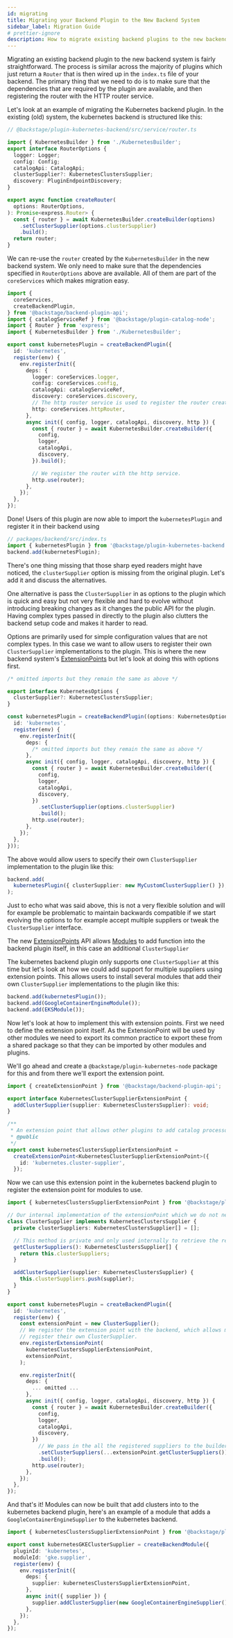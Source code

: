 ```yaml
---
id: migrating
title: Migrating your Backend Plugin to the New Backend System
sidebar_label: Migration Guide
# prettier-ignore
description: How to migrate existing backend plugins to the new backend system
---
```


Migrating an existing backend plugin to the new backend system is fairly straightforward. The process is similar across the majority of plugins which just return a `Router` that is then wired up in the `index.ts` file of your backend. The primary thing that we need to do is to make sure that the dependencies that are required by the plugin are available, and then registering the router with the HTTP router service.

Let's look at an example of migrating the Kubernetes backend plugin. In the existing (old) system, the kubernetes backend is structured like this:

```ts
// @backstage/plugin-kubernetes-backend/src/service/router.ts

import { KubernetesBuilder } from './KubernetesBuilder';
export interface RouterOptions {
  logger: Logger;
  config: Config;
  catalogApi: CatalogApi;
  clusterSupplier?: KubernetesClustersSupplier;
  discovery: PluginEndpointDiscovery;
}

export async function createRouter(
  options: RouterOptions,
): Promise<express.Router> {
  const { router } = await KubernetesBuilder.createBuilder(options)
    .setClusterSupplier(options.clusterSupplier)
    .build();
  return router;
}
```

We can re-use the `router` created by the `KubernetesBuilder` in the new backend system. We only need to make sure that the dependencies specified in `RouterOptions` above are available. All of them are part of the `coreServices` which makes migration easy.

```ts
import {
  coreServices,
  createBackendPlugin,
} from '@backstage/backend-plugin-api';
import { catalogServiceRef } from '@backstage/plugin-catalog-node';
import { Router } from 'express';
import { KubernetesBuilder } from './KubernetesBuilder';

export const kubernetesPlugin = createBackendPlugin({
  id: 'kubernetes',
  register(env) {
    env.registerInit({
      deps: {
        logger: coreServices.logger,
        config: coreServices.config,
        catalogApi: catalogServiceRef,
        discovery: coreServices.discovery,
        // The http router service is used to register the router created by the KubernetesBuilder.
        http: coreServices.httpRouter,
      },
      async init({ config, logger, catalogApi, discovery, http }) {
        const { router } = await KubernetesBuilder.createBuilder({
          config,
          logger,
          catalogApi,
          discovery,
        }).build();

        // We register the router with the http service.
        http.use(router);
      },
    });
  },
});
```

Done! Users of this plugin are now able to import the `kubernetesPlugin` and register it in their backend using

```ts
// packages/backend/src/index.ts
import { kubernetesPlugin } from '@backstage/plugin-kubernetes-backend';
backend.add(kubernetesPlugin);
```

There's one thing missing that those sharp eyed readers might have noticed, the `clusterSupplier` option is missing from the original plugin. Let's add it and discuss the alternatives.

One alternative is pass the `ClusterSupplier` in as options to the plugin which is quick and easy but not very flexible and hard to evolve without introducing breaking changes as it changes the public API for the plugin. Having complex types passed in directly to the plugin also clutters the backend setup code and makes it harder to read.

Options are primarily used for simple configuration values that are not complex types. In this case we want to allow users to register their own `ClusterSupplier` implementations to the plugin. This is where the new backend system's [ExtensionPoints](fixme.md) but let's look at doing this with options first.

```ts
/* omitted imports but they remain the same as above */

export interface KubernetesOptions {
  clusterSupplier?: KubernetesClustersSupplier;
}

const kubernetesPlugin = createBackendPlugin((options: KubernetesOptions) => ({
  id: 'kubernetes',
  register(env) {
    env.registerInit({
      deps: {
        /* omitted imports but they remain the same as above */
      },
      async init({ config, logger, catalogApi, discovery, http }) {
        const { router } = await KubernetesBuilder.createBuilder({
          config,
          logger,
          catalogApi,
          discovery,
        })
          .setClusterSupplier(options.clusterSupplier)
          .build();
        http.use(router);
      },
    });
  },
}));
```

The above would allow users to specify their own `ClusterSupplier` implementation to the plugin like this:

```ts
backend.add(
  kubernetesPlugin({ clusterSupplier: new MyCustomClusterSupplier() }),
);
```

Just to echo what was said above, this is not a very flexible solution and will for example be problematic to maintain backwards compatible if we start evolving the options to for example accept multiple suppliers or tweak the `ClusterSupplier` interface.

The new [ExtensionPoints](fixme.md) API allows [Modules](fixme) to add function into the backend plugin itself, in this case an additional `ClusterSupplier`

The kubernetes backend plugin only supports one `ClusterSupplier` at this time but let's look at how we could add support for multiple suppliers using extension points. This allows users to install several modules that add their own `ClusterSupplier` implementations to the plugin like this:

```ts
backend.add(kubernetesPlugin());
backend.add(GoogleContainerEngineModule());
backend.add(EKSModule());
```

Now let's look at how to implement this with extension points. First we need to define the extension point itself. As the ExtensionPoint will be used by other modules we need to export its common practice to export these from a shared package so that they can be imported by other modules and plugins.

We'll go ahead and create a `@backstage/plugin-kubernetes-node` package for this and from there we'll export the extension point.

```ts
import { createExtensionPoint } from '@backstage/backend-plugin-api';

export interface KubernetesClusterSupplierExtensionPoint {
  addClusterSupplier(supplier: KubernetesClustersSupplier): void;
}

/**
 * An extension point that allows other plugins to add catalog processors.
 * @public
 */
export const kubernetesClustersSupplierExtensionPoint =
  createExtensionPoint<KubernetesClusterSupplierExtensionPoint>({
    id: 'kubernetes.cluster-supplier',
  });
```

Now we can use this extension point in the kubernetes backend plugin to register the extension point for modules to use.

```ts
import { kubernetesClustersSupplierExtensionPoint } from '@backstage/plugin-kubernetes-node';

// Our internal implementation of the extensionPoint which we do not need to export.
class ClusterSupplier implements KubernetesClustersSupplier {
  private clusterSuppliers: KubernetesClustersSupplier[] = [];

  // This method is private and only used internally to retrieve the registered suppliers.
  getClusterSuppliers(): KubernetesClustersSupplier[] {
    return this.clusterSuppliers;
  }

  addClusterSupplier(supplier: KubernetesClustersSupplier) {
    this.clusterSuppliers.push(supplier);
  }
}

export const kubernetesPlugin = createBackendPlugin({
  id: 'kubernetes',
  register(env) {
    const extensionPoint = new ClusterSupplier();
    // We register the extension point with the backend, which allows modules to
    // register their own ClusterSupplier.
    env.registerExtensionPoint(
      kubernetesClustersSupplierExtensionPoint,
      extensionPoint,
    );

    env.registerInit({
      deps: {
        ... omitted ...
      },
      async init({ config, logger, catalogApi, discovery, http }) {
        const { router } = await KubernetesBuilder.createBuilder({
          config,
          logger,
          catalogApi,
          discovery,
        })
          // We pass in the all the registered suppliers to the builder.
          .setClusterSuppliers(...extensionPoint.getClusterSuppliers())
          .build();
        http.use(router);
      },
    });
  },
});
```

And that's it! Modules can now be built that add clusters into to the kubernetes backend plugin, here's an example of a module that adds a `GoogleContainerEngineSupplier` to the kubernetes backend.

```ts
import { kubernetesClustersSupplierExtensionPoint } from '@backstage/plugin-kubernetes-node';

export const kubernetesGKEClusterSupplier = createBackendModule({
  pluginId: 'kubernetes',
  moduleId: 'gke.supplier',
  register(env) {
    env.registerInit({
      deps: {
        supplier: kubernetesClustersSupplierExtensionPoint,
      },
      async init({ supplier }) {
        supplier.addClusterSupplier(new GoogleContainerEngineSupplier());
      },
    });
  },
});
```
